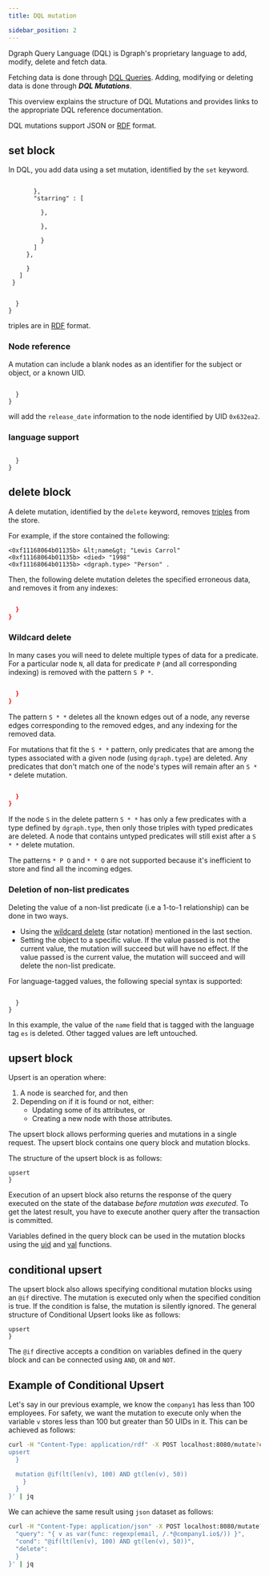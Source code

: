 ```yaml
---
title: DQL mutation

sidebar_position: 2
---
```


Dgraph Query Language (DQL) is Dgraph's proprietary language to add, modify, delete and fetch data.

Fetching data is done through [DQL Queries](/docs/dql/dql-schema.mdex-query). Adding, modifying or deleting data is done through ***DQL Mutations***.

This overview explains the structure of DQL Mutations and provides links to the appropriate DQL reference documentation.


DQL mutations support JSON or [RDF](/docs/dql/dql-schema.mdex-rdf) format.

## set block
In DQL, you add data using a set mutation, identified by the `set` keyword.
 
```dql
   
       },
       "starring" : [
         
         },
         
         },
         
         }
       ]
     },
     
     }
   ]
 }  
```


```

  }
}
```

triples are in [RDF](/docs/dql/dql-schema.mdex-rdf) format.

###  Node reference
A mutation can include a blank nodes as an identifier for the subject or object, or a known UID.
```

  }
}
```
will add the `release_date` information to the node identified by UID `0x632ea2`.

###  language support
```

  }
}
```





## delete block
A delete mutation, identified by the `delete` keyword, removes
[triples](/docs/dql/dql-schema.mdex-rdf) from the store.

For example, if the store contained the following:
```RDF
<0xf11168064b01135b> &lt;name&gt; "Lewis Carrol"
<0xf11168064b01135b> <died> "1998"
<0xf11168064b01135b> <dgraph.type> "Person" .
```

Then, the following delete mutation deletes the specified erroneous data, and
removes it from any indexes:

```sh

  }
}
```

### Wildcard delete

In many cases you will need to delete multiple types of data for a predicate.
For a particular node `N`, all data for predicate `P` (and all corresponding
indexing) is removed with the pattern `S P *`.

```sh

  }
}
```

The pattern `S * *` deletes all the known edges out of a node, any reverse edges
corresponding to the removed edges, and any indexing for the removed data.

 For mutations that fit the `S * *` pattern, only
predicates that are among the types associated with a given node (using
`dgraph.type`) are deleted. Any predicates that don't match one of the
node's types will remain after an `S * *` delete mutation.

```sh

  }
}
```

If the node `S` in the delete pattern `S * *` has only a few predicates with a
type defined by `dgraph.type`, then only those triples with typed predicates are
deleted. A node that contains untyped predicates will still exist after a
`S * *` delete mutation.

 The patterns `* P O` and `* * O` are not supported because
it's inefficient to store and find all the incoming edges. 

### Deletion of non-list predicates

Deleting the value of a non-list predicate (i.e a 1-to-1 relationship) can be
done in two ways.

* Using the [wildcard delete](#wildcard-delete) (star notation)
 mentioned in the last section.
* Setting the object to a specific value. If the value passed is not the
current value, the mutation will succeed but will have no effect. If the value
passed is the current value, the mutation will succeed and will delete the
non-list predicate.

For language-tagged values, the following special syntax is supported:

```

  }
}
```

In this example, the value of the `name` field that is tagged with the language
tag `es` is deleted. Other tagged values are left untouched.

## upsert block
Upsert is an operation where:

1. A node is searched for, and then
2. Depending on if it is found or not, either:
    - Updating some of its attributes, or
    - Creating a new node with those attributes.

The upsert block allows performing queries and mutations in a single request. The upsert
block contains one query block and mutation blocks.

The structure of the upsert block is as follows:

```
upsert 
}
```

Execution of an upsert block also returns the response of the query executed on the state
of the database *before mutation was executed*.
To get the latest result, you have to execute another query after the transaction is committed.

Variables defined in the query block can be used in the mutation blocks using the [uid](/docs/uid-upsert) and [val](/docs/val-upsert) functions.

## conditional upsert
The upsert block also allows specifying conditional mutation blocks using an `@if`
directive. The mutation is executed only when the specified condition is true. If the
condition is false, the mutation is silently ignored. The general structure of
Conditional Upsert looks like as follows:

```
upsert 
}
```
The `@if` directive accepts a condition on variables defined in the query block and can be
connected using `AND`, `OR` and `NOT`.

## Example of Conditional Upsert

Let's say in our previous example, we know the `company1` has less than 100 employees.
For safety, we want the mutation to execute only when the variable `v` stores less than
100 but greater than 50 UIDs in it. This can be achieved as follows:

```sh
curl -H "Content-Type: application/rdf" -X POST localhost:8080/mutate?commitNow=true -d  $'
upsert 
  }

  mutation @if(lt(len(v), 100) AND gt(len(v), 50)) 
    }
  }
}' | jq
```

We can achieve the same result using `json` dataset as follows:

```sh
curl -H "Content-Type: application/json" -X POST localhost:8080/mutate?commitNow=true -d '
  "query": "{ v as var(func: regexp(email, /.*@company1.io$/)) }",
  "cond": "@if(lt(len(v), 100) AND gt(len(v), 50))",
  "delete": 
  }
}' | jq
```

